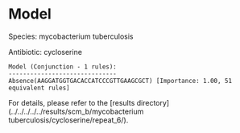 
# Model

Species: mycobacterium tuberculosis

Antibiotic: cycloserine

```
Model (Conjunction - 1 rules):
------------------------------
Absence(AAGGATGGTGACACCATCCCGTTGAAGCGCT) [Importance: 1.00, 51 equivalent rules]

```

For details, please refer to the [results directory](../../../../../results/scm_b/mycobacterium tuberculosis/cycloserine/repeat_6/).

